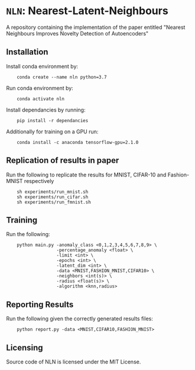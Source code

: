 # `NLN`: Nearest-Latent-Neighbours
A repository containing the implementation of the paper entitled "Nearest Neighbours Improves Novelty Detection of Autoencoders"

## Installation 
Install conda environment by:
``` 
    conda create --name nln python=3.7
``` 
Run conda environment by:
``` 
    conda activate nln
``` 

Install dependancies by running:
``` 
    pip install -r dependancies
``` 

Additionally for training on a GPU run:
``` 
    conda install -c anaconda tensorflow-gpu=2.1.0
``` 


## Replication of results in paper 
Run the following to replicate the results for MNIST, CIFAR-10 and Fashion-MNIST respectively
```
    sh experiments/run_mnist.sh
    sh experiments/run_cifar.sh
    sh experiments/run_fmnist.sh
```


## Training 
Run the following: 
```
    python main.py -anomaly_class <0,1,2,3,4,5,6,7,8,9> \
                   -percentage_anomaly <float> \
                   -limit <int> \
                   -epochs <int> \
                   -latent_dim <int> \
                   -data <MNIST,FASHION_MNIST,CIFAR10> \
                   -neighbors <int(s)> \
                   -radius <float(s)> \
                   -algorithm <knn,radius>    
```
## Reporting Results 
Run the following given the correctly generated results files:
```
    python report.py -data <MNIST,CIFAR10,FASHION_MNIST>
```

## Licensing
Source code of NLN is licensed under the MIT License.

